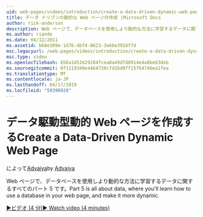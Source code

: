 ```yaml
---
uid: web-pages/videos/introduction/create-a-data-driven-dynamic-web-page
title: データ ドリブンの動的な Web ページの作成 |Microsoft Docs
author: rick-anderson
description: Web ページで、データベースを使用しより動的な方法に学習するデータに関するすべてのパート 5 です。
ms.author: riande
ms.date: 04/12/2011
ms.assetid: b68e309e-1d76-4bf4-8623-3e6be3916f7d
msc.legacyurl: /web-pages/videos/introduction/create-a-data-driven-dynamic-web-page
msc.type: video
ms.openlocfilehash: 656a1d51629284fcea8a49d7d8914e4a8be63deb
ms.sourcegitcommit: 0f1119340e4464720cfd16d0ff15764746ea1fea
ms.translationtype: MT
ms.contentlocale: ja-JP
ms.lasthandoff: 04/17/2019
ms.locfileid: "59398928"
---
```

# <a name="create-a-data-driven-dynamic-web-page"></a><span data-ttu-id="4dace-103">データ駆動型動的 Web ページを作成する</span><span class="sxs-lookup"><span data-stu-id="4dace-103">Create a Data-Driven Dynamic Web Page</span></span>

<span data-ttu-id="4dace-104">によって[Advaiya](https://twitter.com/Advaiyasolns)</span><span class="sxs-lookup"><span data-stu-id="4dace-104">by [Advaiya](https://twitter.com/Advaiyasolns)</span></span>

<span data-ttu-id="4dace-105">Web ページで、データベースを使用しより動的な方法に学習するデータに関するすべてのパート 5 です。</span><span class="sxs-lookup"><span data-stu-id="4dace-105">Part 5 is all about data, where you'll learn how to use a database in your web page, and make it more dynamic.</span></span>

[<span data-ttu-id="4dace-106">&#9654;ビデオ (4 分)</span><span class="sxs-lookup"><span data-stu-id="4dace-106">&#9654; Watch video (4 minutes)</span></span>](https://channel9.msdn.com/Blogs/ASP-NET-Site-Videos/create-a-data-driven-dynamic-web-page)
